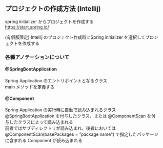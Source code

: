 
## プロジェクトの作成方法 (Intellij)
 spring initializer からプロジェクトを作成する  
 https://start.spring.io/

 (有償版限定) Intellij のプロジェクト作成時にSpring initializer を選択してプロジェクトを作成する

### 各種アノテーションについて
#### @SpringBootApplication
Spring Application のエントリポイントとなるクラス  
main メソッドを定義する

#### @Component
Spring Application の実行時に自動で読み込まれるクラス  
@SpringBootApplication を付与したクラス、または @ComponentScan を付与したクラスによって読み込まれる  
前者ではサブディレクトリが読み込まれ、後者においては @ComponentScan(basePackages = "package name") で指定したパッケージに含まれる Component が読み込まれる  
